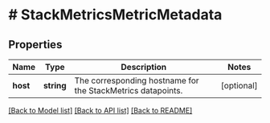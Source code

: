 # # StackMetricsMetricMetadata

## Properties

Name | Type | Description | Notes
------------ | ------------- | ------------- | -------------
**host** | **string** | The corresponding hostname for the StackMetrics datapoints. | [optional]

[[Back to Model list]](../../README.md#models) [[Back to API list]](../../README.md#endpoints) [[Back to README]](../../README.md)
